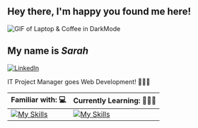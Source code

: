 





## Hey there, I'm happy you found me here! 
![ GIF of Laptop & Coffee in DarkMode](138767-laptop-animatiion.gif)



## My name is *Sarah* <br>
[![Linkedln](https://img.shields.io/badge/LinkedIn-0077B5?style=flat-square&logo=linkedin&logoColor=white)](https://www.linkedin.com/in/sarah-wettengel/)

 IT Project Manager goes Web Development! 👩🏻‍💻



| Familiar with:   💻                     | Currently Learning:  🙇🏻‍♀️                 |
 | ------------------------------- | --------------------------------- |
 | [![My Skills](https://skills.thijs.gg/icons?i=js,html,css,figma,git,react,nextjs)](https://skills.thijs.gg)                | [![My Skills](https://skills.thijs.gg/icons?i=mongodb,nodejs,ts,ruby)](https://skills.thijs.gg)             |
 

<!---
SarahWett/SarahWett is a ✨ special ✨ repository because its `README.md` (this file) appears on your GitHub profile.
You can click the Preview link to take a look at your changes.
--->
